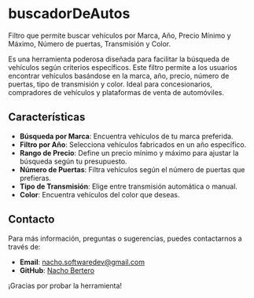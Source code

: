 # buscadorDeAutos

Filtro que permite buscar vehículos por Marca, Año, Precio Mínimo y Máximo, Número de puertas, Transmisión y Color.

Es una herramienta poderosa diseñada para facilitar la búsqueda de vehículos según criterios específicos. Este filtro permite a los usuarios encontrar vehículos basándose en la marca, año, precio, número de puertas, tipo de transmisión y color. Ideal para concesionarios, compradores de vehículos y plataformas de venta de automóviles.

## Características

- **Búsqueda por Marca**: Encuentra vehículos de tu marca preferida.
- **Filtro por Año**: Selecciona vehículos fabricados en un año específico.
- **Rango de Precio**: Define un precio mínimo y máximo para ajustar la búsqueda según tu presupuesto.
- **Número de Puertas**: Filtra vehículos según el número de puertas que prefieras.
- **Tipo de Transmisión**: Elige entre transmisión automática o manual.
- **Color**: Encuentra vehículos del color que deseas.


## Contacto

Para más información, preguntas o sugerencias, puedes contactarnos a través de:

- **Email**: nacho.softwaredev@gmail.com
- **GitHub**: [Nacho Bertero](https://www.linkedin.com/in/ignaciobertero/)

¡Gracias por probar la herramienta!
